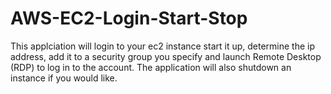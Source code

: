 AWS-EC2-Login-Start-Stop
========================

This applciation will login to your ec2 instance start it up, determine the ip address, add it to a security group you specify and launch Remote Desktop (RDP) to log in to the account. The application will also shutdown an instance if you would like.
